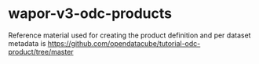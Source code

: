 # wapor-v3-odc-products

Reference material used for creating the product definition and per dataset metadata is https://github.com/opendatacube/tutorial-odc-product/tree/master

